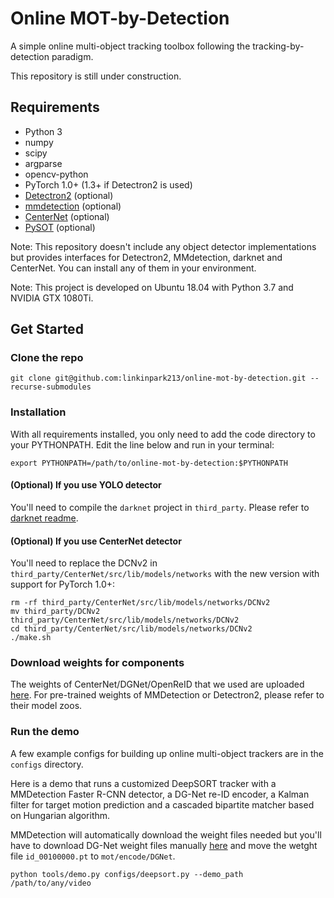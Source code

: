 # Online MOT-by-Detection
A simple online multi-object tracking toolbox following the tracking-by-detection paradigm.


This repository is still under construction.

## Requirements
* Python 3
* numpy
* scipy
* argparse
* opencv-python
* PyTorch 1.0+ (1.3+ if Detectron2 is used)
* [Detectron2](https://github.com/facebookresearch/detectron2) (optional)
* [mmdetection](https://github.com/open-mmlab/mmdetection) (optional)
* [CenterNet](https://github.com/xingyizhou/CenterNet) (optional)
* [PySOT](https://github.com/STVIR/pysot) (optional)

Note: This repository doesn't include any object detector implementations but provides interfaces for Detectron2, MMdetection, darknet and CenterNet.
You can install any of them in your environment.

Note: This project is developed on Ubuntu 18.04 with Python 3.7 and NVIDIA GTX 1080Ti.

## Get Started
### Clone the repo
```
git clone git@github.com:linkinpark213/online-mot-by-detection.git --recurse-submodules
```

### Installation
With all requirements installed, you only need to add the code directory to your PYTHONPATH. 
Edit the line below and run in your terminal:
```
export PYTHONPATH=/path/to/online-mot-by-detection:$PYTHONPATH
```

#### (Optional) If you use YOLO detector
You'll need to compile the `darknet` project in `third_party`. Please refer to [darknet readme](https://github.com/AlexeyAB/darknet#how-to-compile-on-linux-using-cmake).

#### (Optional) If you use CenterNet detector
You'll need to replace the DCNv2 in `third_party/CenterNet/src/lib/models/networks` with the new version with support for PyTorch 1.0+:
```
rm -rf third_party/CenterNet/src/lib/models/networks/DCNv2
mv third_party/DCNv2 third_party/CenterNet/src/lib/models/networks/DCNv2
cd third_party/CenterNet/src/lib/models/networks/DCNv2
./make.sh
```

### Download weights for components
The weights of CenterNet/DGNet/OpenReID that we used are uploaded [here](https://drive.google.com/drive/folders/1Awi_V6gSF6RSGuesMdzr0gSIcn7lR8-E?usp=sharing).
For pre-trained weights of MMDetection or Detectron2, please refer to their model zoos.

### Run the demo
A few example configs for building up online multi-object trackers are in the `configs` directory.

Here is a demo that runs a customized DeepSORT tracker with a MMDetection Faster R-CNN detector, a DG-Net re-ID encoder, a Kalman filter for target motion prediction and a cascaded bipartite matcher based on Hungarian algorithm.

MMDetection will automatically download the weight files needed but you'll have to download DG-Net weight files manually [here](https://drive.google.com/file/d/1L2jQ_TV5JmH-64JxruZW1beYzmvEV1J4/view?usp=sharing) and move the wetght file `id_00100000.pt` to `mot/encode/DGNet`.
```
python tools/demo.py configs/deepsort.py --demo_path /path/to/any/video
```
 